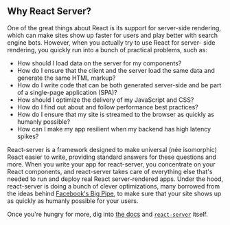 ## Why React Server?

One of the great things about React is its support for server-side rendering, which can make sites show up faster for users and play better with search engine bots. However, when you actually try to use React for server- side rendering, you quickly run into a bunch of practical problems, such as:

* How should I load data on the server for my components?
* How do I ensure that the client and the server load the same data and generate the same HTML markup?
* How do I write code that can be both generated server-side and be part of a single-page application (SPA)?
* How should I optimize the delivery of my JavaScript and CSS?
* How do I find out about and follow performance best practices?
* How do I ensure that my site is streamed to the browser as quickly as humanly possible?
* How can I make my app resilient when my backend has high latency spikes?

React-server is a framework designed to make universal (née isomorphic) React easier to write, providing standard answers for these questions and more. When you write your app for react-server, you concentrate on your React components, and react-server takes care of everything else that's needed to run and deploy real React server-rendered apps. Under the hood, react-server is doing a bunch of clever optimizations, many borrowed from the ideas behind [Facebook's Big Pipe](https://www.facebook.com/notes/facebook-engineering/bigpipe-pipelining-web-pages-for-high-performance/389414033919/), to make sure that your site shows up as quickly as humanly possible for your users.

Once you're hungry for more, dig into [the docs](/docs) and [`react-server`](https://github.com/redfin/react-server/) itself.
